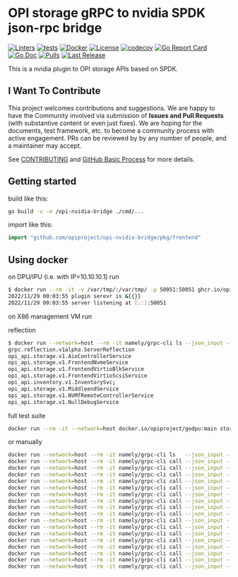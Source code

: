 # OPI storage gRPC to nvidia SPDK json-rpc bridge

[![Linters](https://github.com/opiproject/opi-nvidia-bridge/actions/workflows/linters.yml/badge.svg)](https://github.com/opiproject/opi-nvidia-bridge/actions/workflows/linters.yml)
[![tests](https://github.com/opiproject/opi-nvidia-bridge/actions/workflows/go.yml/badge.svg)](https://github.com/opiproject/opi-nvidia-bridge/actions/workflows/go.yml)
[![Docker](https://github.com/opiproject/opi-nvidia-bridge/actions/workflows/docker-publish.yml/badge.svg)](https://github.com/opiproject/opi-nvidia-bridge/actions/workflows/docker-publish.yml)
[![License](https://img.shields.io/github/license/opiproject/opi-nvidia-bridge?style=flat-square&color=blue&label=License)](https://github.com/opiproject/opi-nvidia-bridge/blob/master/LICENSE)
[![codecov](https://codecov.io/gh/opiproject/opi-nvidia-bridge/branch/main/graph/badge.svg)](https://codecov.io/gh/opiproject/opi-nvidia-bridge)
[![Go Report Card](https://goreportcard.com/badge/github.com/opiproject/opi-nvidia-bridge)](https://goreportcard.com/report/github.com/opiproject/opi-nvidia-bridge)
[![Go Doc](https://img.shields.io/badge/godoc-reference-blue.svg)](http://godoc.org/github.com/opiproject/opi-nvidia-bridge)
[![Pulls](https://img.shields.io/docker/pulls/opiproject/opi-nvidia-bridge.svg?logo=docker&style=flat&label=Pulls)](https://hub.docker.com/r/opiproject/opi-nvidia-bridge)
[![Last Release](https://img.shields.io/github/v/release/opiproject/opi-nvidia-bridge?label=Latest&style=flat-square&logo=go)](https://github.com/opiproject/opi-nvidia-bridge/releases)

This is a nvidia plugin to OPI storage APIs based on SPDK.

## I Want To Contribute

This project welcomes contributions and suggestions.  We are happy to have the Community involved via submission of **Issues and Pull Requests** (with substantive content or even just fixes). We are hoping for the documents, test framework, etc. to become a community process with active engagement.  PRs can be reviewed by by any number of people, and a maintainer may accept.

See [CONTRIBUTING](https://github.com/opiproject/opi/blob/main/CONTRIBUTING.md) and [GitHub Basic Process](https://github.com/opiproject/opi/blob/main/doc-github-rules.md) for more details.

## Getting started

build like this:

```bash
go build -v -o /opi-nvidia-bridge ./cmd/...
```

import like this:

```go
import "github.com/opiproject/opi-nvidia-bridge/pkg/frontend"
```

## Using docker

on DPU/IPU (i.e. with IP=10.10.10.1) run

```bash
$ docker run --rm -it -v /var/tmp/:/var/tmp/ -p 50051:50051 ghcr.io/opiproject/opi-nvidia-bridge:main
2022/11/29 00:03:55 plugin serevr is &{{}}
2022/11/29 00:03:55 server listening at [::]:50051
```

on X86 management VM run

reflection

```bash
$ docker run --network=host --rm -it namely/grpc-cli ls --json_input --json_output 10.10.10.10:50051 -l
grpc.reflection.v1alpha.ServerReflection
opi_api.storage.v1.AioControllerService
opi_api.storage.v1.FrontendNvmeService
opi_api.storage.v1.FrontendVirtioBlkService
opi_api.storage.v1.FrontendVirtioScsiService
opi_api.inventory.v1.InventorySvc;
opi_api.storage.v1.MiddleendService
opi_api.storage.v1.NVMfRemoteControllerService
opi_api.storage.v1.NullDebugService
```

full test suite

```bash
docker run --rm -it --network=host docker.io/opiproject/godpu:main storagetest --addr="10.10.10.10:50051"
```

or manually

```bash
docker run --network=host --rm -it namely/grpc-cli ls   --json_input --json_output 10.10.10.10:50051 -l
docker run --network=host --rm -it namely/grpc-cli call --json_input --json_output 10.10.10.10:50051 CreateNVMeSubsystem "{nv_me_subsystem : {spec : {id : {value : 'subsystem2'}, nqn: 'nqn.2022-09.io.spdk:opitest2', serial_number: 'myserial2', model_number: 'mymodel2', max_namespaces: 11} } }"
docker run --network=host --rm -it namely/grpc-cli call --json_input --json_output 10.10.10.10:50051 ListNVMeSubsystems "{}"
docker run --network=host --rm -it namely/grpc-cli call --json_input --json_output 10.10.10.10:50051 GetNVMeSubsystem "{name : 'subsystem2'}"
docker run --network=host --rm -it namely/grpc-cli call --json_input --json_output 10.10.10.10:50051 CreateNVMeController "{nv_me_controller : {spec : {id : {value : 'controller1'}, nvme_controller_id: 2, subsystem_id : { value : 'subsystem2' }, pcie_id : {physical_function : 0}, max_nsq:5, max_ncq:5 } } }"
docker run --network=host --rm -it namely/grpc-cli call --json_input --json_output 10.10.10.10:50051 ListNVMeControllers "{parent : 'subsystem2'}"
docker run --network=host --rm -it namely/grpc-cli call --json_input --json_output 10.10.10.10:50051 GetNVMeController "{name : 'controller1'}"
docker run --network=host --rm -it namely/grpc-cli call --json_input --json_output 10.10.10.10:50051 CreateNVMeNamespace "{nv_me_namespace : {spec : {id : {value : 'namespace1'}, subsystem_id : { value : 'subsystem2' }, volume_id : { value : 'Malloc0' }, 'host_nsid' : '10', uuid:{value : '1b4e28ba-2fa1-11d2-883f-b9a761bde3fb'}, nguid: '1b4e28ba-2fa1-11d2-883f-b9a761bde3fb', eui64: 1967554867335598546 } } }"
docker run --network=host --rm -it namely/grpc-cli call --json_input --json_output 10.10.10.10:50051 ListNVMeNamespaces "{parent : 'subsystem2'}"
docker run --network=host --rm -it namely/grpc-cli call --json_input --json_output 10.10.10.10:50051 GetNVMeNamespace "{name : 'namespace1'}"
docker run --network=host --rm -it namely/grpc-cli call --json_input --json_output 10.10.10.10:50051 NVMeNamespaceStats "{namespace_id : {value : 'namespace1'} }"
docker run --network=host --rm -it namely/grpc-cli call --json_input --json_output 10.10.10.10:50051 CreateNVMfRemoteController "{nv_mf_remote_controller : {id: {value : 'NvmeTcp12'}, traddr:'11.11.11.2', subnqn:'nqn.2016-06.com.opi.spdk.target0', trsvcid:'4444', trtype:'NVME_TRANSPORT_TCP', adrfam:'NVMF_ADRFAM_IPV4', hostnqn:'nqn.2014-08.org.nvmexpress:uuid:feb98abe-d51f-40c8-b348-2753f3571d3c'}}"
docker run --network=host --rm -it namely/grpc-cli call --json_input --json_output 10.10.10.10:50051 ListNVMfRemoteControllers "{}"
docker run --network=host --rm -it namely/grpc-cli call --json_input --json_output 10.10.10.10:50051 GetNVMfRemoteController "{name: 'NvmeTcp12'}"
docker run --network=host --rm -it namely/grpc-cli call --json_input --json_output 10.10.10.10:50051 DeleteNVMfRemoteController "{name: 'NvmeTcp12'}"
docker run --network=host --rm -it namely/grpc-cli call --json_input --json_output 10.10.10.10:50051 DeleteNVMeNamespace "{name : 'namespace1'}"
docker run --network=host --rm -it namely/grpc-cli call --json_input --json_output 10.10.10.10:50051 DeleteNVMeController "{name : 'controller1'}"
docker run --network=host --rm -it namely/grpc-cli call --json_input --json_output 10.10.10.10:50051 DeleteNVMeSubsystem "{name : 'subsystem2'}"
```
